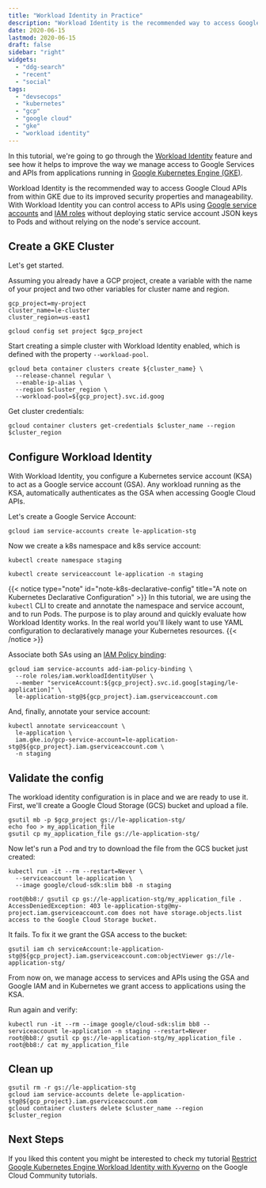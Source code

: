```yaml
---
title: "Workload Identity in Practice"
description: "Workload Identity is the recommended way to access Google Cloud APIs from within GKE due to its improved security properties and manageability."
date: 2020-06-15
lastmod: 2020-06-15
draft: false
sidebar: "right"
widgets:
  - "ddg-search"
  - "recent"
  - "social"
tags:
  - "devsecops"
  - "kubernetes"
  - "gcp"
  - "google cloud"
  - "gke"
  - "workload identity"
---
```

In this tutorial, we're going to go through the [Workload Identity](https://cloud.google.com/blog/products/containers-kubernetes/introducing-workload-identity-better-authentication-for-your-gke-applications) feature and see how it helps to improve the way we manage access to Google Services and APIs from applications running in [Google Kubernetes Engine (GKE)](https://cloud.google.com/kubernetes-engine).

Workload Identity is the recommended way to access Google Cloud APIs from within GKE due to its improved security properties and manageability. With Workload Identity you can control access to APIs using [Google service accounts](https://cloud.google.com/iam/docs/service-accounts) and [IAM roles](https://cloud.google.com/iam/docs/understanding-roles) without deploying static service account JSON keys to Pods and without relying on the node's service account.

<!--more-->

## Create a GKE Cluster

Let's get started.

Assuming you already have a GCP project, create a variable with the name of your project and two other variables for cluster name and region.

```shell
gcp_project=my-project
cluster_name=le-cluster
cluster_region=us-east1

gcloud config set project $gcp_project
```

Start creating a simple cluster with Workload Identity enabled, which is defined with the property `--workload-pool`.

```shell
gcloud beta container clusters create ${cluster_name} \
  --release-channel regular \
  --enable-ip-alias \
  --region $cluster_region \
  --workload-pool=${gcp_project}.svc.id.goog
```

Get cluster credentials:

```shell
gcloud container clusters get-credentials $cluster_name --region $cluster_region
```

## Configure Workload Identity

With Workload Identity, you configure a Kubernetes service account (KSA) to act as a Google service account (GSA). Any workload running as the KSA, automatically authenticates as the GSA when accessing Google Cloud APIs.

Let's create a Google Service Account:

```shell
gcloud iam service-accounts create le-application-stg
```

Now we create a k8s namespace and k8s service account:

```shell
kubectl create namespace staging

kubectl create serviceaccount le-application -n staging
```

{{< notice type="note" id="note-k8s-declarative-config" title="A note on Kubernetes Declarative Configuration" >}}
In this tutorial, we are using the `kubectl` CLI to create and annotate the namespace and service account, and to run Pods. The purpose is to play around and quickly evaluate how Workload Identity works. In the real world you'll likely want to use YAML configuration to declaratively manage your Kubernetes resources.
{{< /notice >}}

Associate both SAs using an [IAM Policy binding](https://cloud.google.com/sdk/gcloud/reference/iam/service-accounts/add-iam-policy-binding):

```shell
gcloud iam service-accounts add-iam-policy-binding \
  --role roles/iam.workloadIdentityUser \
  --member "serviceAccount:${gcp_project}.svc.id.goog[staging/le-application]" \
  le-application-stg@${gcp_project}.iam.gserviceaccount.com
```

And, finally, annotate your service account:

```shell
kubectl annotate serviceaccount \
  le-application \
  iam.gke.io/gcp-service-account=le-application-stg@${gcp_project}.iam.gserviceaccount.com \
  -n staging
```

## Validate the config

The workload identity configuration is in place and we are ready to use it. First, we'll create a Google Cloud Storage (GCS) bucket and upload a file.

```shell
gsutil mb -p $gcp_project gs://le-application-stg/
echo foo > my_application_file
gsutil cp my_application_file gs://le-application-stg/
```

Now let's run a Pod and try to download the file from the GCS bucket just created:

```shell
kubectl run -it --rm --restart=Never \
  --serviceaccount le-application \
  --image google/cloud-sdk:slim bb8 -n staging

root@bb8:/ gsutil cp gs://le-application-stg/my_application_file .
AccessDeniedException: 403 le-application-stg@my-project.iam.gserviceaccount.com does not have storage.objects.list access to the Google Cloud Storage bucket.
```

It fails. To fix it we grant the GSA access to the bucket:

```shell
gsutil iam ch serviceAccount:le-application-stg@${gcp_project}.iam.gserviceaccount.com:objectViewer gs://le-application-stg/
```

From now on, we manage access to services and APIs using the GSA and Google IAM and in Kubernetes we grant access to applications using the KSA.

Run again and verify:

```shell
kubectl run -it --rm --image google/cloud-sdk:slim bb8 --serviceaccount le-application -n staging --restart=Never
root@bb8:/ gsutil cp gs://le-application-stg/my_application_file .
root@bb8:/ cat my_application_file
```

## Clean up

```shell
gsutil rm -r gs://le-application-stg
gcloud iam service-accounts delete le-application-stg@${gcp_project}.iam.gserviceaccount.com
gcloud container clusters delete $cluster_name --region $cluster_region
```

## Next Steps

If you liked this content you might be interested to check my tutorial [Restrict Google Kubernetes Engine Workload Identity with Kyverno](https://cloud.google.com/community/tutorials/restrict-workload-identity-with-kyverno) on the Google Cloud Community tutorials.
